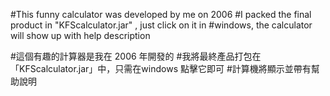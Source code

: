 #This funny calculator was developed by me on 2006
#I packed the final product in "KFScalculator.jar" , just click on it in
#windows, the calculator will show up with help description

#這個有趣的計算器是我在 2006 年開發的
#我將最終產品打包在「KFScalculator.jar」中，只需在windows 點擊它即可
#計算機將顯示並帶有幫助說明